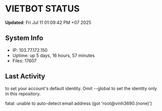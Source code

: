# VIETBOT STATUS
**Updated**: Fri Jul 11 01:09:42 PM +07 2025

## System Info
- IP: 103.77.172.150
- Uptime: up 5 days, 16 hours, 57 minutes
- Files: 17607

## Last Activity

to set your account's default identity.
Omit --global to set the identity only in this repository.

fatal: unable to auto-detect email address (got 'root@vinh3690.(none)')
